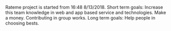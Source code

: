 Rateme project is started from 16:48 8/13/2018.
Short term goals:
	Increase this team knowledge in web and app based service and technologies.
	Make a money.
	Contributing in group works.
Long term goals:
	Help people in choosing bests.
	


